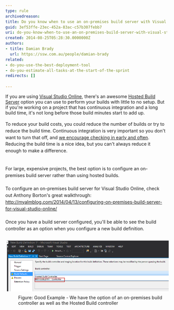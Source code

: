 ```yaml
---
type: rule
archivedreason: 
title: Do you know when to use an on-premises build server with Visual Studio Online?
guid: 3ef53ffe-23ec-452a-83ac-c57b307febb7
uri: do-you-know-when-to-use-an-on-premises-build-server-with-visual-studio-online
created: 2014-08-25T05:28:30.0000000Z
authors:
- title: Damian Brady
  url: https://ssw.com.au/people/damian-brady
related:
- do-you-use-the-best-deployment-tool
- do-you-estimate-all-tasks-at-the-start-of-the-sprint
redirects: []

---
```



If you are using <a href="http://www.visualstudio.com/">Visual Studio Online</a>, there's an awesome <a href="http://blogs.msdn.com/b/visualstudioalm/archive/2012/03/27/build-on-the-team-foundation-service.aspx">Hosted Build Server</a> option you can use to perform your builds with little to no setup. But if you're working on a project that has continuous integration and a long build time, it's not long before those build minutes start to add up.
<br><excerpt class='endintro'></excerpt><br>
<span style="line-height:20.799999237060547px;">To reduce your build costs, you could reduce the number of builds or try to reduce the build time. Continuous integration is very important so you don't want to turn that off, and <a href="http://www.ssw.com.au/ssw/Standards/Rules/RulesToBetterSourceControlwithTFS.aspx#CheckinRegularly">we encourage checking in early and often</a>. Reducing the build time is a nice idea, but you can't always reduce it enough to make a difference.</span><div><span style="line-height:20.799999237060547px;"><br></span></div><div><span style="line-height:20.799999237060547px;">For large, expensive projects, the best option is to configure an on-premises build server rather than using hosted builds.</span></div><div><span style="line-height:20.799999237060547px;"><br></span></div><div><span style="line-height:20.799999237060547px;">To configure an on-premises build server for Visual Studio Online, check out Anthony Borton's great walkthrough:</span></div><div><span style="line-height:20.799999237060547px;"><a href="http://myalmblog.com/2014/04/13/configuring-on-premises-build-server-for-visual-studio-online/">http://myalmblog.com/2014/04/13/configuring-on-premises-build-server-for-visual-studio-online/​</a><br></span></div><div><span style="line-height:20.799999237060547px;"><br></span></div><div><span style="line-height:20.799999237060547px;">Once you have a build server configured, you'll be able to see the build controller as an option when you configure a new build definition.</span></div><div><span style="line-height:20.799999237060547px;"><br></span></div><div><span style="line-height:20.799999237060547px;"><img src="vso_build.png" alt="vso_build.png" style="margin:5px;width:650px;" /><br></span></div><dd class="ssw15-rteElement-FigureGood">Figure: Good Example - We have the option of an on-premises build controller as well as the Hosted Build controller</dd>


